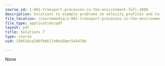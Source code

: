 ```yaml
---
course_id: 1-061-transport-processes-in-the-environment-fall-2008
description: Solutions to example problems on velocity profiles and turbulence.
file_location: /coursemedia/1-061-transport-processes-in-the-environment-fall-2008/15051dce286fb6617e96a58ec5a54786_solutions7.pdf
file_type: application/pdf
layout: pdf
title: Solutions 7
type: course
uid: 15051dce286fb6617e96a58ec5a54786

---
```

None